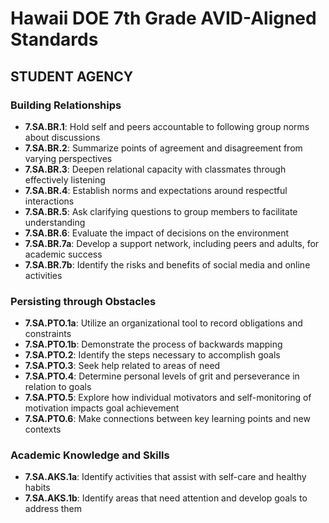 # Hawaii DOE 7th Grade AVID-Aligned Standards

## STUDENT AGENCY

### Building Relationships
- **7.SA.BR.1**: Hold self and peers accountable to following group norms about discussions
- **7.SA.BR.2**: Summarize points of agreement and disagreement from varying perspectives
- **7.SA.BR.3**: Deepen relational capacity with classmates through effectively listening
- **7.SA.BR.4**: Establish norms and expectations around respectful interactions
- **7.SA.BR.5**: Ask clarifying questions to group members to facilitate understanding
- **7.SA.BR.6**: Evaluate the impact of decisions on the environment
- **7.SA.BR.7a**: Develop a support network, including peers and adults, for academic success
- **7.SA.BR.7b**: Identify the risks and benefits of social media and online activities

### Persisting through Obstacles
- **7.SA.PTO.1a**: Utilize an organizational tool to record obligations and constraints
- **7.SA.PTO.1b**: Demonstrate the process of backwards mapping
- **7.SA.PTO.2**: Identify the steps necessary to accomplish goals
- **7.SA.PTO.3**: Seek help related to areas of need
- **7.SA.PTO.4**: Determine personal levels of grit and perseverance in relation to goals
- **7.SA.PTO.5**: Explore how individual motivators and self-monitoring of motivation impacts goal achievement
- **7.SA.PTO.6**: Make connections between key learning points and new contexts

### Academic Knowledge and Skills
- **7.SA.AKS.1a**: Identify activities that assist with self-care and healthy habits
- **7.SA.AKS.1b**: Identify areas that need attention and develop goals to address them
